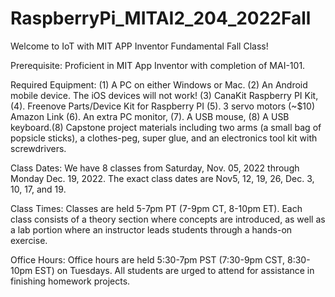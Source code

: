 # RaspberryPi_MITAI2_204_2022Fall

Welcome to IoT with MIT APP Inventor Fundamental Fall Class!

Prerequisite: Proficient in MIT App Inventor with completion of MAI-101.  
 
Required Equipment: (1) A PC on either Windows or Mac. (2) An Android mobile device. The iOS devices will not work! (3) CanaKit Raspberry PI Kit, (4). Freenove Parts/Device Kit for Raspberry PI (5). 3 servo motors (~$10) Amazon Link   (6). An extra PC monitor, (7). A USB mouse, (8) A USB keyboard.(8) Capstone project materials including two arms (a small bag of popsicle sticks), a clothes-peg, super glue, and an electronics tool kit with screwdrivers.  
 
Class Dates: We have 8 classes from Saturday, Nov. 05, 2022 through Monday Dec. 19, 2022. The exact class dates are Nov5, 12, 19, 26, Dec. 3, 10, 17, and 19. 
 
Class Times: Classes are held 5-7pm PT (7-9pm CT, 8-10pm ET). Each class consists of a theory section where concepts are introduced, as well as a lab portion where an instructor leads students through a hands-on exercise.
 
Office Hours: Office hours are held 5:30-7pm PST (7:30-9pm CST, 8:30-10pm EST) on Tuesdays. All students are urged to attend for assistance in finishing homework projects.
